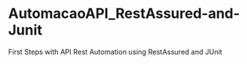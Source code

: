 # AutomacaoAPI_RestAssured-and-Junit
First Steps with API Rest Automation using RestAssured and JUnit
